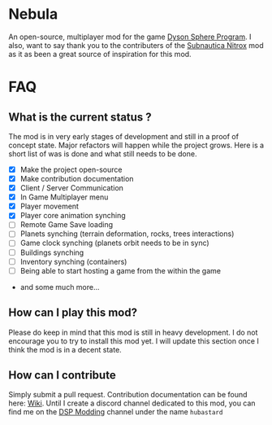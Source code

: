 # Nebula

An open-source, multiplayer mod for the game [Dyson Sphere Program](https://store.steampowered.com/app/1366540/Dyson_Sphere_Program/). I also, want to say thank you to the contributers of the [Subnautica Nitrox](https://nitrox.rux.gg/download) mod as it as been a great source of inspiration for this mod.

# FAQ

## What is the current status ?

The mod is in very early stages of development and still in a proof of concept state. Major refactors will happen while the project grows. Here is a short list of was is done and what still needs to be done.

- [X] Make the project open-source
- [X] Make contribution documentation
- [x] Client / Server Communication
- [x] In Game Multiplayer menu
- [x] Player movement
- [x] Player core animation synching
- [ ] Remote Game Save loading
- [ ] Planets synching (terrain deformation, rocks, trees interactions)
- [ ] Game clock synching (planets orbit needs to be in sync)
- [ ] Buildings synching
- [ ] Inventory synching (containers)
- [ ] Being able to start hosting a game from the within the game
- and some much more...

## How can I play this mod?

Please do keep in mind that this mod is still in heavy development. I do not encourage you to try to install this mod yet. I will update this section once I think the mod is in a decent state.

## How can I contribute

Simply submit a pull request. Contribution documentation can be found here: [Wiki](https://github.com/hubastard/nebula/wiki/Setting-up-a-development-environment). Until I create a discord channel dedicated to this mod, you can find me on the [DSP Modding](https://discord.gg/ad8xCFVH) channel under the name `hubastard`
